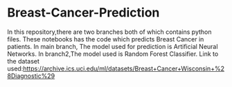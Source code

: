 # Breast-Cancer-Prediction
In this repository,there are two branches both of which contains python files.
These notebooks has the code which predicts Breast Cancer in patients.
In main branch, The model used for prediction is Artificial Neural Networks.
In branch2,The model used is Random Forest Classifier.
Link to the dataset used:https://archive.ics.uci.edu/ml/datasets/Breast+Cancer+Wisconsin+%28Diagnostic%29
